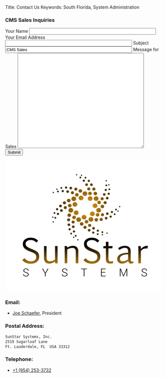 Title: Contact Us
Keywords: South Florida, System Administration

<div class="float-lg-right">
	<h3>CMS Sales Inquiries</h3>
	<form method="POST" action="/cgi-bin/inquiry.pl" class="form">
    	<label for="name">Your Name</label>
		<input name="name" class="form-control" style="width:400px" required />
        <label for="email">Your Email Address</label>
		<input type="email" name="email" class="form-control" style="width:400px" required />
		<label for="subject">Subject</label>
		<input name="subject" class="form-control" value="CMS Sales"  style="width:400px" pattern="CMS Sales.*" required />
		<label for="content">Message for Sales</label>
		<textarea name="content" class="form-control" style="width:400px;" rows=20></textarea>
		<button name="submit" class="btn btn-outline-success" value=1 >Submit</button>
	</form>
</div>

![SunStar Systems](images/sunstarlogowhole.png)

### Email:

- [Joe Schaefer](mailto://joe@sunstarsys.com), President

### Postal Address:

    SunStar Systems, Inc.
    2519 Sugarloaf Lane
    Ft. Lauderdale, FL  USA 33312

### Telephone:

- [+1 (954) 253-3732](tel://1.954.253.3732/)

<div style="height:400px">&nbsp;<br/></div>
